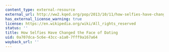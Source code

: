 ```yaml
---
content_type: external-resource
external_url: http://ww2.kqed.org/pop/2013/10/11/how-selfies-have-changed-the-face-of-dating/
has_external_license_warning: true
license: https://en.wikipedia.org/wiki/All_rights_reserved
status: ''
title: How Selfies Have Changed the Face of Dating
uid: 0a707dca-5c6e-43cc-a1a0-7fff9a167a64
wayback_url: ''
---
```

